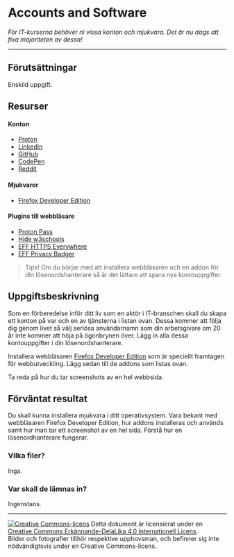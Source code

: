 # Accounts and Software   

_För IT-kurserna behöver ni vissa konton och mjukvara. Det är nu dags att fixa majoriteten av dessa!_   

---    

## Förutsättningar    

Enskild uppgift.

## Resurser

#### Konton     
* [Proton](https://proton.me/)      
* [LinkedIn](https://www.linkedin.com/)       
* [GitHub](https://github.com/)      
* [CodePen](https://codepen.io/)      
* [Reddit](https://www.reddit.com/)     

#### Mjukvaror     
* [Firefox Developer Edition](https://www.mozilla.org/sv-SE/firefox/developer/)     

#### Plugins till webbläsare     
* [Proton Pass](https://addons.mozilla.org/en-US/firefox/addon/proton-pass/)     
* [Hide w3schools](https://addons.mozilla.org/en-US/firefox/addon/hide-w3schools/)      
* [EFF HTTPS Everywhere](https://addons.mozilla.org/sv-SE/firefox/addon/https-everywhere/)      
* [EFF Privacy Badger](https://addons.mozilla.org/sv-SE/firefox/addon/privacy-badger17/)      


> Tips! Om du börjar med att installera webbläsaren och en addon för din lösenordshanterare så är det lättare att spara nya kontouppgifter.

## Uppgiftsbeskrivning    

Som en förberedelse inför ditt liv som en aktör i IT-branschen skall du skapa ett konton på var och en av tjänsterna i listan ovan. Dessa kommer att följa dig genom livet så välj seriösa användarnamn som din arbetsgivare om 20 år inte kommer att höja på ögonbrynen över. Lägg in alla dessa kontouppgifter i din lösenordshanterare.      

Installera webbläsaren [Firefox Developer Edition](https://www.mozilla.org/sv-SE/firefox/developer/) som är speciellt framtagen för webbutveckling. Lägg sedan till de addons som listas ovan.      

Ta reda på hur du tar screenshots av en hel webbsida.     

## Förväntat resultat

Du skall kunna installera mjukvara i ditt operativsystem. Vara bekant med webbläsaren Firefox Developer Edition, hur addons installeras och används samt hur man tar ett screenshot av en hel sida. Förstå hur en lösenordhanterare fungerar.     

### Vilka filer?

Inga.        

### Var skall de lämnas in?

Ingenstans.        

---     

[![Creative Commons-licens](https://i.creativecommons.org/l/by-sa/4.0/80x15.png)](http://creativecommons.org/licenses/by-sa/4.0/) Detta dokument är licensierat under en [Creative Commons Erkännande-DelaLika 4.0 Internationell Licens](http://creativecommons.org/licenses/by-sa/4.0/).    
Bilder och fotografier tillhör respektive upphovsman, och befinner sig inte nödvändigtsvis under en Creative Commons-licens.    
